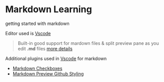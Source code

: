 # Markdown Learning
getting started with markdown

Editor used is [Vscode][1]<br/>
> Built-in good support for mardown files & split preview pane as you edit **.md** files [more details](https://code.visualstudio.com/Docs/languages/markdown)

Additional plugins used in [Vscode][1] for markdown
* [Markdown Checkboxes](https://marketplace.visualstudio.com/items?itemName=bierner.markdown-checkbox)
* [Markdown Preview Github Styling](https://marketplace.visualstudio.com/items?itemName=bierner.markdown-preview-github-styles) 

[1]:https://code.visualstudio.com/

